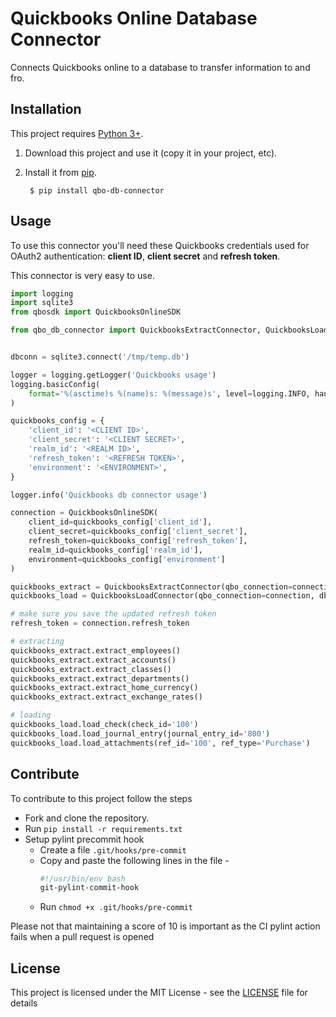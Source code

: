 # Quickbooks Online Database Connector
Connects Quickbooks online to a database to transfer information to and fro.

## Installation

This project requires [Python 3+](https://www.python.org/downloads/).

1. Download this project and use it (copy it in your project, etc).
2. Install it from [pip](https://pypi.org).

        $ pip install qbo-db-connector

## Usage

To use this connector you'll need these Quickbooks credentials used for OAuth2 authentication: **client ID**, **client secret** and **refresh token**.

This connector is very easy to use.
```python
import logging
import sqlite3
from qbosdk import QuickbooksOnlineSDK

from qbo_db_connector import QuickbooksExtractConnector, QuickbooksLoadConnector


dbconn = sqlite3.connect('/tmp/temp.db')

logger = logging.getLogger('Quickbooks usage')
logging.basicConfig(
    format='%(asctime)s %(name)s: %(message)s', level=logging.INFO, handlers=[logging.StreamHandler()]
)

quickbooks_config = {
    'client_id': '<CLIENT ID>',
    'client_secret': '<CLIENT SECRET>',
    'realm_id': '<REALM ID>',
    'refresh_token': '<REFRESH TOKEN>',
    'environment': '<ENVIRONMENT>',
}

logger.info('Quickbooks db connector usage')

connection = QuickbooksOnlineSDK(
    client_id=quickbooks_config['client_id'],
    client_secret=quickbooks_config['client_secret'],
    refresh_token=quickbooks_config['refresh_token'],
    realm_id=quickbooks_config['realm_id'],
    environment=quickbooks_config['environment']
)

quickbooks_extract = QuickbooksExtractConnector(qbo_connection=connection, dbconn=dbconn)
quickbooks_load = QuickbooksLoadConnector(qbo_connection=connection, dbconn=dbconn)

# make sure you save the updated refresh token
refresh_token = connection.refresh_token

# extracting
quickbooks_extract.extract_employees()
quickbooks_extract.extract_accounts()
quickbooks_extract.extract_classes()
quickbooks_extract.extract_departments()
quickbooks_extract.extract_home_currency()
quickbooks_extract.extract_exchange_rates()

# loading
quickbooks_load.load_check(check_id='100')
quickbooks_load.load_journal_entry(journal_entry_id='800')
quickbooks_load.load_attachments(ref_id='100', ref_type='Purchase')
```

## Contribute

To contribute to this project follow the steps

* Fork and clone the repository.
* Run `pip install -r requirements.txt`
* Setup pylint precommit hook
    * Create a file `.git/hooks/pre-commit`
    * Copy and paste the following lines in the file - 
        ```bash
        #!/usr/bin/env bash 
        git-pylint-commit-hook
        ```
     * Run `chmod +x .git/hooks/pre-commit`

Please not that maintaining a score of 10 is important as the CI pylint action fails when a pull request is opened

## License

This project is licensed under the MIT License - see the [LICENSE](LICENSE) file for details
